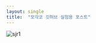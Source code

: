 ```yaml
---
layout: single
title:  "모각코 깃허브 실험용 포스트"
---
```




![sjr1](https://user-images.githubusercontent.com/86517631/124768813-f172d580-df73-11eb-9be9-ddf049e4f1d0.png)

